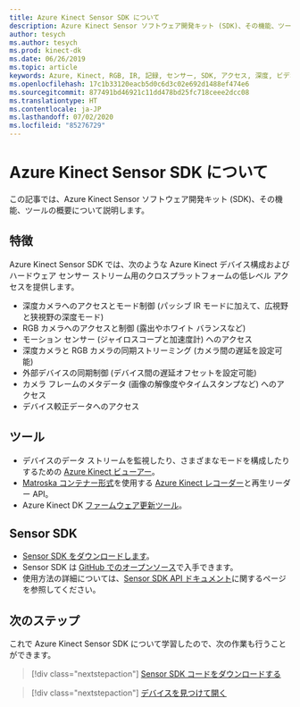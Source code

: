 ```yaml
---
title: Azure Kinect Sensor SDK について
description: Azure Kinect Sensor ソフトウェア開発キット (SDK)、その機能、ツールの概要。
author: tesych
ms.author: tesych
ms.prod: kinect-dk
ms.date: 06/26/2019
ms.topic: article
keywords: Azure, Kinect, RGB, IR, 記録, センサー, SDK, アクセス, 深度, ビデオ, カメラ, IMU, モーション, センサー, オーディオ, マイク, Matroska, センサー SDK, ダウンロード
ms.openlocfilehash: 17c1b33120eacb5d0c6d3c02e692d1488ef474e6
ms.sourcegitcommit: 877491bd46921c11dd478bd25fc718ceee2dcc08
ms.translationtype: HT
ms.contentlocale: ja-JP
ms.lasthandoff: 07/02/2020
ms.locfileid: "85276729"
---
```

# <a name="about-azure-kinect-sensor-sdk"></a>Azure Kinect Sensor SDK について

この記事では、Azure Kinect Sensor ソフトウェア開発キット (SDK)、その機能、ツールの概要について説明します。

## <a name="features"></a>特徴

Azure Kinect Sensor SDK では、次のような Azure Kinect デバイス構成およびハードウェア センサー ストリーム用のクロスプラットフォームの低レベル アクセスを提供します。

- 深度カメラへのアクセスとモード制御 (パッシブ IR モードに加えて、広視野と狭視野の深度モード) 
- RGB カメラへのアクセスと制御 (露出やホワイト バランスなど) 
- モーション センサー (ジャイロスコープと加速度計) へのアクセス 
- 深度カメラと RGB カメラの同期ストリーミング (カメラ間の遅延を設定可能) 
- 外部デバイスの同期制御 (デバイス間の遅延オフセットを設定可能) 
- カメラ フレームのメタデータ (画像の解像度やタイムスタンプなど) へのアクセス 
- デバイス較正データへのアクセス 

## <a name="tools"></a>ツール

- デバイスのデータ ストリームを監視したり、さまざまなモードを構成したりするための [Azure Kinect ビューアー](azure-kinect-viewer.md)。
- [Matroska コンテナー形式](record-file-format.md)を使用する [Azure Kinect レコーダー](azure-kinect-recorder.md)と再生リーダー API。
- Azure Kinect DK [ファームウェア更新ツール](azure-kinect-firmware-tool.md)。

## <a name="sensor-sdk"></a>Sensor SDK

- [Sensor SDK をダウンロードします](sensor-sdk-download.md)。
- Sensor SDK は [GitHub でのオープンソース](https://github.com/microsoft/Azure-Kinect-Sensor-SDK)で入手できます。
- 使用方法の詳細については、[Sensor SDK API ドキュメント](https://microsoft.github.io/Azure-Kinect-Sensor-SDK/master/index.html)に関するページを参照してください。

## <a name="next-steps"></a>次のステップ

これで Azure Kinect Sensor SDK について学習したので、次の作業も行うことができます。
>[!div class="nextstepaction"]
>[Sensor SDK コードをダウンロードする](sensor-sdk-download.md)

>[!div class="nextstepaction"]
>[デバイスを見つけて開く](find-then-open-device.md)
